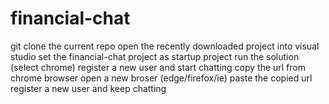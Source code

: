 # financial-chat
git clone the current repo
open the recently downloaded project into visual studio
set the financial-chat project as startup project 
run the solution (select chrome)
register a new user and start chatting
copy the url from chrome browser
open a new broser (edge/firefox/ie)
paste the copied url
register a new user and keep chatting
